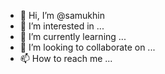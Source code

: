 - 👋 Hi, I’m @samukhin
- 👀 I’m interested in ...
- 🌱 I’m currently learning ...
- 💞️ I’m looking to collaborate on ...
- 📫 How to reach me ...

<!---
samuhin/samuhin is a ✨ special ✨ repository because its `README.md` (this file) appears on your GitHub profile.
You can click the Preview link to take a look at your changes.
--->
